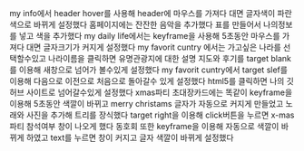 my info에서 header hover를 사용해 header에 마우스를 가져다 대면 글자색이 파란색으로 바뀌게 설정했다
홈페이지에는 잔잔한 음악을 추가했다
표를 만들어서 나의정보를 넣고 색을 추가했다
my daily life에서는 keyframe을 사용해 5초동안 마우스를 가져다 대면 글자크기가 커지게 설정했다
my favorit cuntry 에서는  가고싶은 나라를 선택할수있고 나라이름을 클릭하면 유명관광지에 대한 설명 지도와 후기를 target blank를 이용해 새창으로 넘어가 볼수있게 설정했다
my favorit cuntry에서 target slef를 이용해 다음으로 이전으로 처음으로 돌아갈수 있게 설정했다
html5를  클릭하면 나의 깃허브 사이트로 넘어갈수있게 설정했다
xmas파티 초대장카드에는 똑같이 keyframe을이용해 5초동안 색깔이 바뀌고 merry christams 글자가 자동으로 커지게 만들었고 노래와 사진을 추가해 트리를 장식했다
target right을 이용해 click버튼을 누르면 x-mas 파티 참석여부 창이 나오게 했다
동호회 또한 keyframe을 이용해 자동으로 색깔이 바뀌게 하였고 text를 누르면 창이 커지고 글자 색깔이 바뀌게 설정했다

